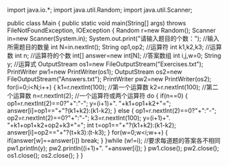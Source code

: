 import java.io.*;
import java.util.Random;
import java.util.Scanner;

public class Main
{
    public static void main(String[] args) throws FileNotFoundException, IOException
    {
        Random r=new Random();
        Scanner in=new Scanner(System.in);
        System.out.print("请输入题目的个数：");  //输入所需题目的数量
        int N=in.nextInt();
        String op1,op2; //运算符
        int k1,k2,k3; //运算数
        int n; //运算符的个数
        int[] answer=new int[N];  //答案数组
        int i,j,w=0;
        String y;  //运算式
        OutputStream os1=new FileOutputStream("Exercises.txt");
        PrintWriter pw1=new PrintWriter(os1);
        OutputStream os2=new FileOutputStream("Answers.txt");
        PrintWriter pw2=new PrintWriter(os2);
        for(i=0;i<N;i++)
        {
            k1=r.nextInt(100); //第一个运算数
            k2=r.nextInt(100);  //第二个运算数
            n=r.nextInt(2);  //一个运算符或两个运算符
            do
            {
                if(n==0)
                {
                    op1=r.nextInt(2)==0?"+":"-";
                    y=(i+1)+". "+k1+op1+k2+"=";
                    answer[i]=op1=="+"?(k1+k2):(k1-k2);
                }
                else
                {
                    op1=r.nextInt(2)==0?"+":"-";
                    op2=r.nextInt(2)==0?"+":"-";
                    k3=r.nextInt(100);
                    y=(i+1)+". "+k1+op1+k2+op2+k3+"=";
                    int t=op1=="+"?(k1+k2):(k1-k2);
                    answer[i]=op2=="+"?(t+k3):(t-k3);
                }
                for(w=0;w<i;w++)
                {
                    if(answer[w]==answer[i])
                        break;
                }
            }while (w!=i);  //要求每道题的答案各不相同
            pw1.println(y);
            pw2.println((i+1)+". "+answer[i]);
        }
        pw1.close();
        pw2.close();
        os1.close();
        os2.close();
    }
}


